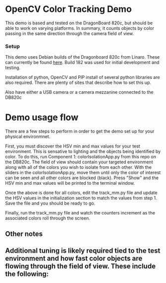 # OpenCV Color Tracking Demo 
This demo is based and tested on the DragonBoard 820c, but should be able to work on varying platforms.  In summary, it counts  objects by color passing in the same direction through the camera field of view.

### Setup
This demo uses Debian builds of the Dragonboard 820c from Linaro. These can currently be found [here](http://snapshots.linaro.org/96boards/dragonboard820c/linaro/debian/ "820c Snapshots"). Build 182 was used for initial development and testing.

Installation of python, OpenCV and PIP install of several python libraries are also required.  There are plenty of sites that describe how to set this up.

Also have either a USB camera or a camera mezzanine connected to the DB820c

# Demo usage flow
There are a few steps to perform in order to get the demo set up for your physical environmnet.  

First, you must discover the HSV min and max values for your test environment.  This is sensative to lighting and the objects being identified by color. To do this, run Component 1: colorIsolationApp.py from this repo on the DB820c.  The field of view should contain your targeted environment along with all of the colors you wish to isolate from each other.  With the sliders in the colorIsolationApp.py, move them until only the color of interest can be seen and all other colors are blocked (black).  Press "Show" and the HSV min and max values will be printed to the terminal window.  

Once the above is done for all colors, edit the track_mm.py file and update the HSV values in the initialization section to match the values from step 1.  Save the file and you should be ready to go.

Finally, run the track_mm.py file and watch the counters increment as the associated colors roll through the screen.

## Other notes
Additional tuning is likely required tied to the test environment and how fast color objects are flowing through the field of view.  These include the following:
- 


